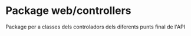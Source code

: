 # Package web/controllers
Package per a classes dels controladors dels diferents punts final de l'API